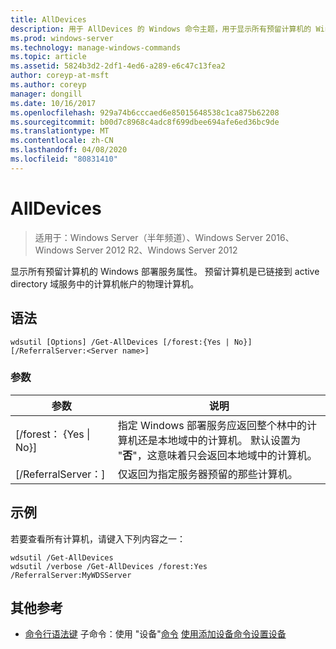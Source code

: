 ```yaml
---
title: AllDevices
description: 用于 AllDevices 的 Windows 命令主题，用于显示所有预留计算机的 Windows 部署服务属性。
ms.prod: windows-server
ms.technology: manage-windows-commands
ms.topic: article
ms.assetid: 5824b3d2-2df1-4ed6-a289-e6c47c13fea2
author: coreyp-at-msft
ms.author: coreyp
manager: dongill
ms.date: 10/16/2017
ms.openlocfilehash: 929a74b6cccaed6e85015648538c1ca875b62208
ms.sourcegitcommit: b00d7c8968c4adc8f699dbee694afe6ed36bc9de
ms.translationtype: MT
ms.contentlocale: zh-CN
ms.lasthandoff: 04/08/2020
ms.locfileid: "80831410"
---
```

# <a name="get-alldevices"></a>AllDevices

>适用于：Windows Server（半年频道）、Windows Server 2016、Windows Server 2012 R2、Windows Server 2012

显示所有预留计算机的 Windows 部署服务属性。 预留计算机是已链接到 active directory 域服务中的计算机帐户的物理计算机。

## <a name="syntax"></a>语法
```
wdsutil [Options] /Get-AllDevices [/forest:{Yes | No}] [/ReferralServer:<Server name>]
```
### <a name="parameters"></a>参数
|参数|说明|
|-------|--------|
|[/forest： {Yes &#124; No}]|指定 Windows 部署服务应返回整个林中的计算机还是本地域中的计算机。 默认设置为 "**否**"，这意味着只会返回本地域中的计算机。|
|[/ReferralServer：<Server name>]|仅返回为指定服务器预留的那些计算机。|
## <a name="examples"></a><a name=BKMK_examples></a>示例
若要查看所有计算机，请键入下列内容之一：
```
wdsutil /Get-AllDevices
wdsutil /verbose /Get-AllDevices /forest:Yes /ReferralServer:MyWDSServer
```
## <a name="additional-references"></a>其他参考
- [命令行语法键](command-line-syntax-key.md)
子命令：使用 "设备"[命令](using-the-get-device-command.md)
[使用添加设备命令](using-the-add-device-command.md)[设置设备](subcommand-set-device.md)

